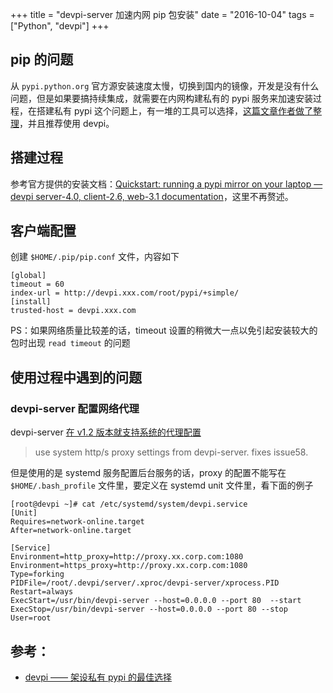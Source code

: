 +++
title = "devpi-server 加速内网 pip 包安装"
date = "2016-10-04"
tags = ["Python", "devpi"]
+++

## pip 的问题

从 `pypi.python.org` 官方源安装速度太慢，切换到国内的镜像，开发是没有什么问题，但是如果要搞持续集成，就需要在内网构建私有的 pypi 服务来加速安装过程，在搭建私有 pypi 这个问题上，有一堆的工具可以选择，[这篇文章作者做了整理](http://wing2south.com/post/devpi-best-private-pypi-server/)，并且推荐使用 devpi。

## 搭建过程

参考官方提供的安装文档：[Quickstart: running a pypi mirror on your laptop — devpi server-4.0, client-2.6, web-3.1 documentation](http://doc.devpi.net/latest/quickstart-pypimirror.html#installing-devpi-server)，这里不再赘述。

## 客户端配置

创建 `$HOME/.pip/pip.conf` 文件，内容如下

```
[global]
timeout = 60
index-url = http://devpi.xxx.com/root/pypi/+simple/
[install]
trusted-host = devpi.xxx.com
```

PS：如果网络质量比较差的话，timeout 设置的稍微大一点以免引起安装较大的包时出现 `read timeout` 的问题

## 使用过程中遇到的问题

### devpi-server 配置网络代理

devpi-server [在 v1.2 版本就支持系统的代理配置](http://doc.devpi.net/latest/announce/1.2.html)

> use system http/s proxy settings from devpi-server. fixes issue58.

但是使用的是 systemd 服务配置后台服务的话，proxy 的配置不能写在 `$HOME/.bash_profile` 文件里，要定义在 systemd unit 文件里，看下面的例子

```
[root@devpi ~]# cat /etc/systemd/system/devpi.service
[Unit]
Requires=network-online.target
After=network-online.target

[Service]
Environment=http_proxy=http://proxy.xx.corp.com:1080
Environment=https_proxy=http://proxy.xx.corp.com:1080
Type=forking
PIDFile=/root/.devpi/server/.xproc/devpi-server/xprocess.PID
Restart=always
ExecStart=/usr/bin/devpi-server --host=0.0.0.0 --port 80  --start
ExecStop=/usr/bin/devpi-server --host=0.0.0.0 --port 80 --stop
User=root
```


## 参考：

* [devpi —— 架设私有 pypi 的最佳选择](http://wing2south.com/post/devpi-best-private-pypi-server/)


